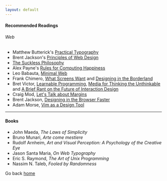 ```yaml
---
layout: default
---
```


#### Recommended Readings

###### Web

- Matthew Butterick's [Practical Typography](http://practicaltypography.com/)
- Brent Jackson's [Principles of Web Design](http://jxnblk.com/principles/)
- [The Suckless Philosophy](http://suckless.org/philosophy)
- Alex Payne's [Rules for Computing Happiness](https://al3x.net/2008/09/08/al3xs-rules-for-computing-happiness.html)
- Leo Babauta, [Minimal Web](http://mnmlist.com/w/)
- Frank Chimero, [What Screens Want](http://frankchimero.com/talks/what-screens-want/transcript/)
  and [Designing in the Borderland](http://frankchimero.com/talks/designing-in-the-borderlands/transcript/)
- Bret Victor, [Learnable Programming](http://worrydream.com/LearnableProgramming/), [Media for Thinking the Unthinkable](http://worrydream.com/MediaForThinkingTheUnthinkable/) and [A Brief Rant on the Future of Interaction Design](http://worrydream.com/ABriefRantOnTheFutureOfInteractionDesign/)
- Craig Mod, [Let's Talk about Margins](https://medium.com/message/lets-talk-about-margins-14646574c385)
- Brent Jackson, [Designing in the Browser Faster](https://medium.com/@jxnblk/designing-in-the-browser-faster-bd413d2bc4f3)
- Adam Morse, [Vim as a Design Tool](http://xn--h4hg.ws/2013/12/10/vim-as-a-design-tool/)

* * * * *

#### Books

- John Maeda, *The Laws of Simplicity*
- Bruno Munari, *Arte come mestiere*
- Rudolf Arnheim, *Art and Visual Perception: A Psychology of the Creative Eye*
- Jason Santa Maria, *On Web Typography*
- Eric S. Raymond, *The Art of Unix Programming*
- Nassim N. Taleb, *Fooled by Randomness*


Go back [home]({{site.baseurl}})
